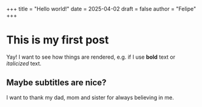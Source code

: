 +++
title = "Hello world!"
date = 2025-04-02
draft = false
author = "Felipe"
+++

# This is my first post

Yay! I want to see how things are rendered, e.g. if I use **bold** text or *italicized* text.

## Maybe subtitles are nice?

I want to thank my dad, mom and sister for always believing in me.